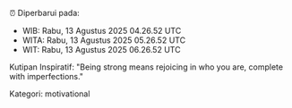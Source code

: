 ⏰ Diperbarui pada:
- WIB: Rabu, 13 Agustus 2025 04.26.52 UTC
- WITA: Rabu, 13 Agustus 2025 05.26.52 UTC
- WIT: Rabu, 13 Agustus 2025 06.26.52 UTC

Kutipan Inspiratif:
"Being strong means rejoicing in who you are, complete with imperfections."


Kategori: motivational

